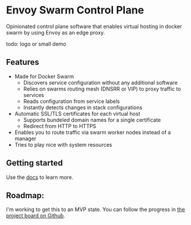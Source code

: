# Envoy Swarm Control Plane
Opinionated control plane software that enables virtual hosting in docker swarm by using Envoy as an edge proxy.

todo: logo or small demo

## Features

- Made for Docker Swarm 
  - Discovers service configuration without any additional software
  - Relies on swarms routing mesh (DNSRR or VIP) to proxy traffic to services
  - Reads configuration from service labels
  - Instantly detects changes in stack configurations
- Automatic SSL/TLS certificates for each virtual host
  - Supports bundeled domain names for a single certificate
  - Redirect from HTTP to HTTPS
- Enables you to route traffic via swarm worker nodes instead of a manager
- Tries to play nice with system resources

## Getting started
Use the [docs](docs/introduction.md) to learn more.
  
## Roadmap:
I'm working to get this to an MVP state. You can follow the progress in [the project board on Github](https://github.com/nstapelbroek/envoy-swarm-control-plane/projects/1). 